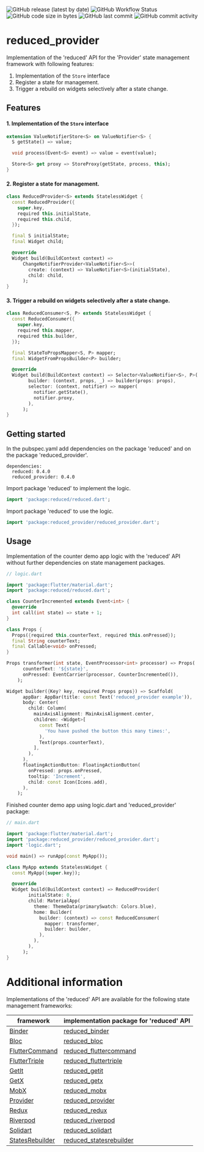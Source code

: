 ![GitHub release (latest by date)](https://img.shields.io/github/v/release/partmaster/reduced_provider)
![GitHub Workflow Status](https://img.shields.io/github/actions/workflow/status/partmaster/reduced_provider/dart.yml)
![GitHub code size in bytes](https://img.shields.io/github/languages/code-size/partmaster/reduced_provider)
![GitHub last commit](https://img.shields.io/github/last-commit/partmaster/reduced_provider)
![GitHub commit activity](https://img.shields.io/github/commit-activity/m/partmaster/reduced_provider)
# reduced_provider

Implementation of the 'reduced' API for the 'Provider' state management framework with following features:

1. Implementation of the ```Store``` interface 
2. Register a state for management.
3. Trigger a rebuild on widgets selectively after a state change.

## Features

#### 1. Implementation of the ```Store``` interface 

```dart
extension ValueNotifierStore<S> on ValueNotifier<S> {
  S getState() => value;

  void process(Event<S> event) => value = event(value);

  Store<S> get proxy => StoreProxy(getState, process, this);
}
```

#### 2. Register a state for management.

```dart
class ReducedProvider<S> extends StatelessWidget {
  const ReducedProvider({
    super.key,
    required this.initialState,
    required this.child,
  });

  final S initialState;
  final Widget child;

  @override
  Widget build(BuildContext context) =>
      ChangeNotifierProvider<ValueNotifier<S>>(
        create: (context) => ValueNotifier<S>(initialState),
        child: child,
      );
}
```

#### 3. Trigger a rebuild on widgets selectively after a state change.

```dart
class ReducedConsumer<S, P> extends StatelessWidget {
  const ReducedConsumer({
    super.key,
    required this.mapper,
    required this.builder,
  });

  final StateToPropsMapper<S, P> mapper;
  final WidgetFromPropsBuilder<P> builder;

  @override
  Widget build(BuildContext context) => Selector<ValueNotifier<S>, P>(
        builder: (context, props, _) => builder(props: props),
        selector: (context, notifier) => mapper(
          notifier.getState(),
          notifier.proxy,
        ),
      );
}
```

## Getting started

In the pubspec.yaml add dependencies on the package 'reduced' and on the package 'reduced_provider'.

```
dependencies:
  reduced: 0.4.0
  reduced_provider: 0.4.0
```

Import package 'reduced' to implement the logic.

```dart
import 'package:reduced/reduced.dart';
```

Import package 'reduced' to use the logic.

```dart
import 'package:reduced_provider/reduced_provider.dart';
```

## Usage

Implementation of the counter demo app logic with the 'reduced' API without further dependencies on state management packages.

```dart
// logic.dart

import 'package:flutter/material.dart';
import 'package:reduced/reduced.dart';

class CounterIncremented extends Event<int> {
  @override
  int call(int state) => state + 1;
}

class Props {
  Props({required this.counterText, required this.onPressed});
  final String counterText;
  final Callable<void> onPressed;
}

Props transformer(int state, EventProcessor<int> processor) => Props(
      counterText: '${state}',
      onPressed: EventCarrier(processor, CounterIncremented()),
    );

Widget builder({Key? key, required Props props}) => Scaffold(
      appBar: AppBar(title: const Text('reduced_provider example')),
      body: Center(
        child: Column(
          mainAxisAlignment: MainAxisAlignment.center,
          children: <Widget>[
            const Text(
              'You have pushed the button this many times:',
            ),
            Text(props.counterText),
          ],
        ),
      ),
      floatingActionButton: FloatingActionButton(
        onPressed: props.onPressed,
        tooltip: 'Increment',
        child: const Icon(Icons.add),
      ),
    );
```

Finished counter demo app using logic.dart and 'reduced_provider' package:

```dart
// main.dart

import 'package:flutter/material.dart';
import 'package:reduced_provider/reduced_provider.dart';
import 'logic.dart';

void main() => runApp(const MyApp());

class MyApp extends StatelessWidget {
  const MyApp({super.key});

  @override
  Widget build(BuildContext context) => ReducedProvider(
        initialState: 0,
        child: MaterialApp(
          theme: ThemeData(primarySwatch: Colors.blue),
          home: Builder(
            builder: (context) => const ReducedConsumer(
              mapper: transformer,
              builder: builder,
            ),
          ),
        ),
      );
}
```

# Additional information

Implementations of the 'reduced' API are available for the following state management frameworks:

|framework|implementation package for 'reduced' API|
|---|---|
|[Binder](https://pub.dev/packages/binder)|[reduced_binder](https://github.com/partmaster/reduced_binder)|
|[Bloc](https://bloclibrary.dev/#/)|[reduced_bloc](https://github.com/partmaster/reduced_bloc)|
|[FlutterCommand](https://pub.dev/packages/flutter_command)|[reduced_fluttercommand](https://github.com/partmaster/reduced_fluttercommand)|
|[FlutterTriple](https://pub.dev/packages/flutter_triple)|[reduced_fluttertriple](https://github.com/partmaster/reduced_fluttertriple)|
|[GetIt](https://pub.dev/packages/get_it)|[reduced_getit](https://github.com/partmaster/reduced_getit)|
|[GetX](https://pub.dev/packages/get)|[reduced_getx](https://github.com/partmaster/reduced_getx)|
|[MobX](https://pub.dev/packages/mobx)|[reduced_mobx](https://github.com/partmaster/reduced_mobx)|
|[Provider](https://pub.dev/packages/provider)|[reduced_provider](https://github.com/partmaster/reduced_provider)|
|[Redux](https://pub.dev/packages/redux)|[reduced_redux](https://github.com/partmaster/reduced_redux)|
|[Riverpod](https://riverpod.dev/)|[reduced_riverpod](https://github.com/partmaster/reduced_riverpod)|
|[Solidart](https://pub.dev/packages/solidart)|[reduced_solidart](https://github.com/partmaster/reduced_solidart)|
|[StatesRebuilder](https://pub.dev/packages/states_rebuilder)|[reduced_statesrebuilder](https://github.com/partmaster/reduced_statesrebuilder)|
